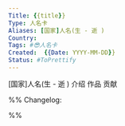 ```yaml
---
Title: {{title}} 
Type: 人名卡
Aliases: [国家]人名(生 - 逝 )
Country: 
Tags: #😎人名卡 
Created:  {{Date: YYYY-MM-DD}}
Status: #ToPrettify 
---
```

[国家]人名(生 - 逝 )
介绍
作品
贡献


%%
Changelog:

%%
